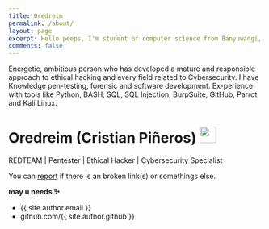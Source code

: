 ```yaml
---
title: Oredreim
permalink: /about/
layout: page
excerpt: Hello peeps, I'm student of computer science from Banyuwangi, living in Jogjakarta. This blog for documentation about my programming journey, running on jekyll, hosting on netlify and using my own simple theme.
comments: false
---
```


Energetic, ambitious person who has developed a mature and responsible approach to ethical hacking and every field related to Cybersecurity. I have Knowledge pen-testing, forensic and software development. Ex-perience with tools like Python, BASH, SQL, SQL Injection, BurpSuite, GitHub, Parrot and Kali Linux.

<h1 align="left">Oredreim (Cristian Piñeros) <img height="32px" src="https://cdn.svgporn.com/logos/git-icon.svg"> </h1>


REDTEAM | Pentester | Ethical Hacker | Cybersecurity Specialist


You can [report](http://github.com/piharpi/jekyll-klise/issues/new) if there is an broken link(s) or somethings else.

**may u needs ✨**

- {{ site.author.email }}
- github.com/{{ site.author.github }}
